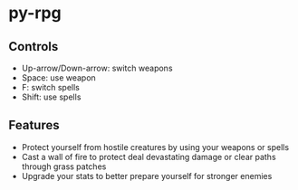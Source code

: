 # py-rpg
## Controls 
- Up-arrow/Down-arrow: switch weapons 
- Space: use weapon
- F: switch spells
- Shift: use spells

## Features 
- Protect yourself from hostile creatures by using your weapons or spells
- Cast a wall of fire to protect deal devastating damage or clear paths through grass patches
- Upgrade your stats to better prepare yourself for stronger enemies 